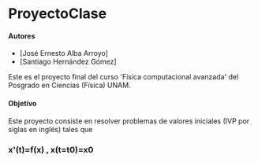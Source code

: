 # ProyectoClase

#### Autores
- [José Ernesto Alba Arroyo]
- [Santiago Hernández Gómez]

Este es el proyecto final del curso 'Física computacional avanzada' del Posgrado en Ciencias (Física) UNAM.

#### Objetivo

Este proyecto consiste en resolver problemas de valores iniciales (IVP por siglas en inglés) tales que

### x'(t)=f(x)  ,   x(t=t0)=x0



